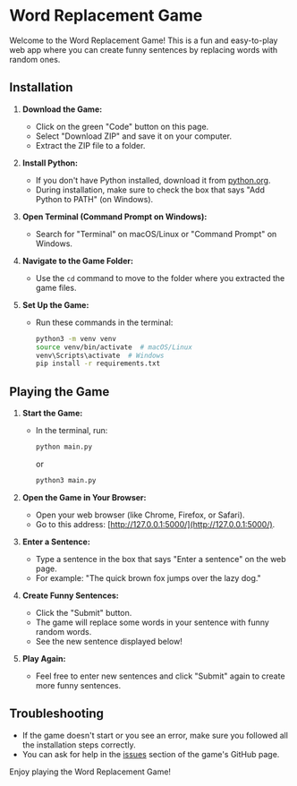 # Word Replacement Game

Welcome to the Word Replacement Game! This is a fun and easy-to-play web app where you can create funny sentences by replacing words with random ones.

## Installation

1. **Download the Game:**
   - Click on the green "Code" button on this page.
   - Select "Download ZIP" and save it on your computer.
   - Extract the ZIP file to a folder.

2. **Install Python:**
   - If you don't have Python installed, download it from [python.org](https://www.python.org/downloads/).
   - During installation, make sure to check the box that says "Add Python to PATH" (on Windows).

3. **Open Terminal (Command Prompt on Windows):**
   - Search for "Terminal" on macOS/Linux or "Command Prompt" on Windows.

4. **Navigate to the Game Folder:**
   - Use the `cd` command to move to the folder where you extracted the game files.

5. **Set Up the Game:**
   - Run these commands in the terminal:
     ```bash
     python3 -m venv venv
     source venv/bin/activate  # macOS/Linux
     venv\Scripts\activate  # Windows
     pip install -r requirements.txt
     ```

## Playing the Game

1. **Start the Game:**
   - In the terminal, run:
     ```bash
     python main.py
     ```
     or
     ```bash
     python3 main.py
     ```

2. **Open the Game in Your Browser:**
   - Open your web browser (like Chrome, Firefox, or Safari).
   - Go to this address: [http://127.0.0.1:5000/](http://127.0.0.1:5000/).

3. **Enter a Sentence:**
   - Type a sentence in the box that says "Enter a sentence" on the web page.
   - For example: "The quick brown fox jumps over the lazy dog."

4. **Create Funny Sentences:**
   - Click the "Submit" button.
   - The game will replace some words in your sentence with funny random words.
   - See the new sentence displayed below!

5. **Play Again:**
   - Feel free to enter new sentences and click "Submit" again to create more funny sentences.

## Troubleshooting

- If the game doesn't start or you see an error, make sure you followed all the installation steps correctly.
- You can ask for help in the [issues](https://github.com/tekanokhambane/word-replacement-game/issues) section of the game's GitHub page.

Enjoy playing the Word Replacement Game!
